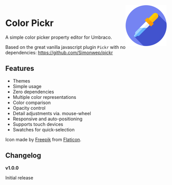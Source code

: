 <img src="/assets/icon.svg" width="128" height="128" alt="Color Pickr" align="right" />

# Color Pickr
A simple color picker property editor for Umbraco.

Based on the great vanilla javascript plugin `Pickr` with no dependencies: https://github.com/Simonwep/pickr

## Features

- Themes
- Simple usage
- Zero dependencies
- Multiple color representations
- Color comparison
- Opacity control
- Detail adjustments via. mouse-wheel
- Responsive and auto-positioning
- Supports touch devices
- Swatches for quick-selection

Icon made by [Freepik](https://www.flaticon.com/authors/freepik "Freepik") from [Flaticon](https://www.flaticon.com "Flaticon").

## Changelog

**v1.0.0**

Initial release
